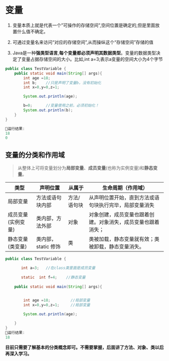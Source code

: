 # 变量

1. 变量本质上就是代表一个”可操作的存储空间”,空间位置是确定的,但是里面放置什么值不确定。

2. 可通过变量名来访问“对应的存储空间”,从而操纵这个“存储空间”存储的值

3. Java是一种**强类型语言**,**每个变量都必须声明其数据类型**。变量的数据类型决定了变量占据存储空间的大小。比如,int a=3;表示a变量的空间大小为4个字节

```java
public class TestVariable {
    public static void main(String[] args){
        int age =18;
        int b;    //只是声明了变量b，没有初始化
        int x=0,y=0,z=1;

        System.out.println(age);

        b=0;      //变量使用之前，必须初始化！
        System.out.println(b);
    }
}

🏃运行结果:
18
0
```



## 变量的分类和作用域

> 从整体上可将变量划分为**局部变量**、**成员变量**(也称为实例变量)和**静态变量**。



| 类型               | 声明位置            | 从属于      | 生命周期（作用域）                                           |
| ------------------ | ------------------- | ----------- | ------------------------------------------------------------ |
| 局部变量           | 方法或语句块内部    | 方法/语句块 | 从声明位置开始，直到方法或语句块执行完毕，局部变量消失       |
| 成员变量(实例变量) | 类内部，方法外部    | 对象        | 对象创建，成员变量也跟着创建。对象消失，成员变量也跟着消失； |
| 静态变量 (类变量)  | 类内部，static 修饰 | 类          | 类被加载，静态变量就有效；类被卸载，静态变量消失。           |



```java
public class TestVariable {

       int a=3;   //在class类里面是成员变量
    
       static  int f=4;    //静态变量
    
    public static void main(String[] args){

         
        int age =18;         //局部变量
        int x=0,y=0,z=1;     //局部变量

        System.out.println(age);

    }
}
🏃运行结果:
18
```

**目前只需要了解基本的分类概念即可。不需要掌握，后面讲了方法、对象、类以后再深入学习。**